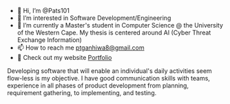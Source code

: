 - 👋 Hi, I’m @Pats101
- 👀 I’m interested in Software Development/Engineering
- 🌱 I’m currently a Master's student in Computer Science @ the University of the Western Cape. My thesis is centered around AI (Cyber Threat Exchange Information)
- 📫 How to reach me ptganhiwa8@gmail.com
- 👀 Check out my website [Portfolio](https://patrick-webpage.netlify.app/)

Developing software that will enable an individual's daily activities seem flow-less is my objective. I have good communication skills with teams, experience in all phases of product development from planning, requirement gathering, to implementing, and testing.

